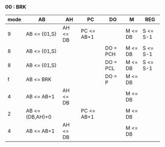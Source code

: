 ### 00 : BRK 

| mode | AB          |   AH     |   PC      |  DO     |  M      |  REG    |
|------|-------------|----------|-----------|---------|---------|---------|
|    9 |AB <= {01,S}   |   AH <= DB | PC <= AB+1  |         |   M <= DB |  S <= S-1 |
|    8 |AB <= {01,S}   |          |           | DO = PCH  |   M <= DB |  S <= S-1 |
|    8 |AB <= {01,S}   |          |           | DO = PCL  |   M <= DB |  S <= S-1 |
|    f |AB <= BRK      |          |           | DO = P    |   M <= DB |         |
|    4 |AB <= AB+1     |   AH <= DB |           |         |   M <= DB |         |
|    2 |AB <= {DB,AH}+0|          | PC <= AB+1  |         |   M <= DB |         |
|    4 |AB <= AB+1     |   AH <= DB |           |         |   M <= DB |         |

